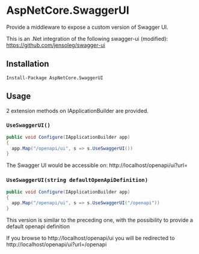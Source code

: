# AspNetCore.SwaggerUI

Provide a middleware to expose a custom version of Swagger UI.

This is an .Net integration of the following swagger-ui (modified):
https://github.com/jensoleg/swagger-ui


## Installation

```
Install-Package AspNetCore.SwaggerUI
```

## Usage

2 extension methods on IApplicationBuilder are provided.

### `UseSwaggerUI()`

```csharp
public void Configure(IApplicationBuilder app)
{
  app.Map("/openapi/ui", s => s.UseSwaggerUI())
}
```

The Swagger UI would be accessible on:
http://localhost/openapi/ui?url=<your-openapi-definition-url>

### `UseSwaggerUI(string defaultOpenApiDefinition)`

```csharp
public void Configure(IApplicationBuilder app)
{
  app.Map("/openapi/ui", s => s.UseSwaggerUI("/openapi"))
}
```

This version is similar to the preceding one, with the possibility to provide a default openapi definition

If you browse to http://localhost/openapi/ui you will be redirected to http://localhost/openapi/ui?url=/openapi